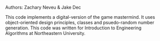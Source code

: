 Authors: Zachary Neveu & Jake Dec

This code implements a digital-version of the game mastermind.  It uses object-oriented design principles, classes and psuedo-random number generation.  This code was written for Introduction to Engineering Algorithms at Northeastern University.
